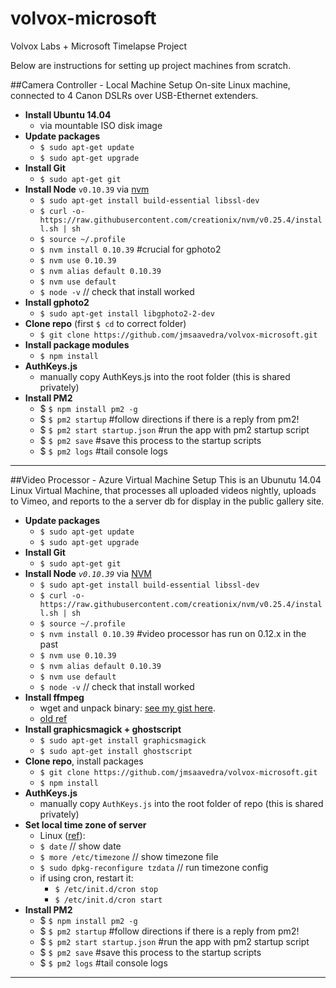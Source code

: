 # volvox-microsoft
Volvox Labs + Microsoft Timelapse Project

Below are instructions for setting up project machines from scratch.

##Camera Controller - Local Machine Setup
On-site Linux machine, connected to 4 Canon DSLRs over USB-Ethernet extenders.
* __Install Ubuntu 14.04__
  * via mountable ISO disk image
* __Update packages__
  * `$ sudo apt-get update`
  * `$ sudo apt-get upgrade`
* __Install Git__
  * `$ sudo apt-get git`
* __Install Node__ `v0.10.39` via [nvm](https://github.com/creationix/nvm)
  * `$ sudo apt-get install build-essential libssl-dev`
  * `$ curl -o- https://raw.githubusercontent.com/creationix/nvm/v0.25.4/install.sh | sh`
  * `$ source ~/.profile`
  * `$ nvm install 0.10.39`    #crucial for gphoto2
  * `$ nvm use 0.10.39`
  * `$ nvm alias default 0.10.39`
  * `$ nvm use default`
  * `$ node -v`  // check that install worked
* __Install gphoto2__
  * `$ sudo apt-get install libgphoto2-2-dev`
* __Clone repo__ (first `$ cd` to correct folder)
  * `$ git clone https://github.com/jmsaavedra/volvox-microsoft.git`
* __Install package modules__
  * `$ npm install`
* __AuthKeys.js__
  * manually copy AuthKeys.js into the root folder (this is shared privately)
* __Install PM2__
  * $ `$ npm install pm2 -g`    
  * $ `$ pm2 startup`            #follow directions if there is a reply from pm2!
  * $ `$ pm2 start startup.json` #run the app with pm2 startup script
  * $ `$ pm2 save`               #save this process to the startup scripts
  * $ `$ pm2 logs`               #tail console logs

---------

##Video Processor - Azure Virtual Machine Setup
This is an Ubunutu 14.04 Linux Virtual Machine, that processes all uploaded videos nightly, uploads to Vimeo, and reports to the a server db for display in the public gallery site.
* __Update packages__
  * `$ sudo apt-get update`
  * `$ sudo apt-get upgrade`
* __Install Git__
  * `$ sudo apt-get git`
* __Install Node__ *`v0.10.39`* via [NVM](https://github.com/creationix/nvm)
  * `$ sudo apt-get install build-essential libssl-dev`
  * `$ curl -o- https://raw.githubusercontent.com/creationix/nvm/v0.25.4/install.sh | sh`
  * `$ source ~/.profile`
  * `$ nvm install 0.10.39`   #video processor has run on 0.12.x in the past
  * `$ nvm use 0.10.39`
  * `$ nvm alias default 0.10.39`
  * `$ nvm use default`
  * `$ node -v`  // check that install worked
* __Install ffmpeg__
  * wget and unpack binary: [see my gist here](https://gist.github.com/jmsaavedra/62bbcd20d40bcddf27ac).
  * [old ref](https://github.com/fluent-ffmpeg/node-fluent-ffmpeg/wiki/Installing-ffmpeg-on-Debian)
* __Install graphicsmagick + ghostscript__
  * `$ sudo apt-get install graphicsmagick`
  * `$ sudo apt-get install ghostscript`
* __Clone repo__, install packages
  * `$ git clone https://github.com/jmsaavedra/volvox-microsoft.git`
  * `$ npm install`
* __AuthKeys.js__
  * manually copy `AuthKeys.js` into the root folder of repo (this is shared privately)
* __Set local time zone of server__
  * Linux ([ref](http://www.christopherirish.com/2012/03/21/how-to-set-the-timezone-on-ubuntu-server/)):
  * `$ date`  // show date
  * `$ more /etc/timezone` // show timezone file
  * `$ sudo dpkg-reconfigure tzdata` // run timezone config
  * if using cron, restart it:
    * `$ /etc/init.d/cron stop`
    * `$ /etc/init.d/cron start`
* __Install PM2__
  * $ `$ npm install pm2 -g`    
  * $ `$ pm2 startup`            #follow directions if there is a reply from pm2!
  * $ `$ pm2 start startup.json` #run the app with pm2 startup script
  * $ `$ pm2 save`               #save this process to the startup scripts
  * $ `$ pm2 logs`               #tail console logs

---------
